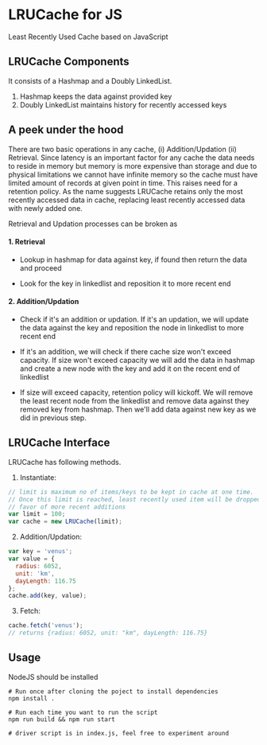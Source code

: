 # LRUCache for JS
Least Recently Used Cache based on JavaScript


## LRUCache Components
It consists of a Hashmap and a Doubly LinkedList.
1. Hashmap keeps the data against provided key
2. Doubly LinkedList maintains history for recently accessed keys


## A peek under the hood
There are two basic operations in any cache, (i) Addition/Updation (ii) Retrieval. Since latency is an important factor for any cache the data needs to reside in memory but memory is more expensive than storage and due to physical limitations we cannot have infinite memory so the cache must have limited amount of records at given point in time. This raises need for a retention policy. As the name suggests LRUCache retains only the most recently accessed data in cache, replacing least recently accessed data with newly added one.

Retrieval and Updation processes can be broken as
#### 1. Retrieval
- Lookup in hashmap for data against key, if found then return the data and proceed

- Look for the key in linkedlist and reposition it to more recent end

#### 2. Addition/Updation
- Check if it's an addition or updation. If it's an updation, we will update the data against the key and reposition the node in linkedlist to more recent end

- If it's an addition, we will check if there cache size won't exceed capacity. If size won't exceed capacity we will add the data in hashmap and create a new node with the key and add it on the recent end of linkedlist

- If size will exceed capacity, retention policy will kickoff. We will remove the least recent node from the linkedlist and remove data against they removed key from hashmap. Then we'll add data against new key as we did in previous step.

## LRUCache Interface
LRUCache has following methods.

1. Instantiate:
```javascript
// limit is maximum no of items/keys to be kept in cache at one time.
// Once this limit is reached, least recently used item will be dropped in
// favor of more recent additions
var limit = 100;
var cache = new LRUCache(limit);
```


2. Addition/Updation:
```javascript
var key = 'venus';
var value = {
  radius: 6052,
  unit: 'km',
  dayLength: 116.75
};
cache.add(key, value);
```


3. Fetch:
```javascript
cache.fetch('venus');
// returns {radius: 6052, unit: "km", dayLength: 116.75}
```


## Usage
NodeJS should be installed
```
# Run once after cloning the poject to install dependencies
npm install .

# Run each time you want to run the script
npm run build && npm run start

# driver script is in index.js, feel free to experiment around
```

